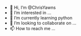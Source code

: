 - 👋 Hi, I’m @ChrisYawns
- 👀 I’m interested in ...
- 🌱 I’m currently learning python
- 💞️ I’m looking to collaborate on ...
- 📫 How to reach me ...

<!---
ChrisYawns/ChrisYawns is a ✨ special ✨ repository because its `README.md` (this file) appears on your GitHub profile.
You can click the Preview link to take a look at your changes.
--->
